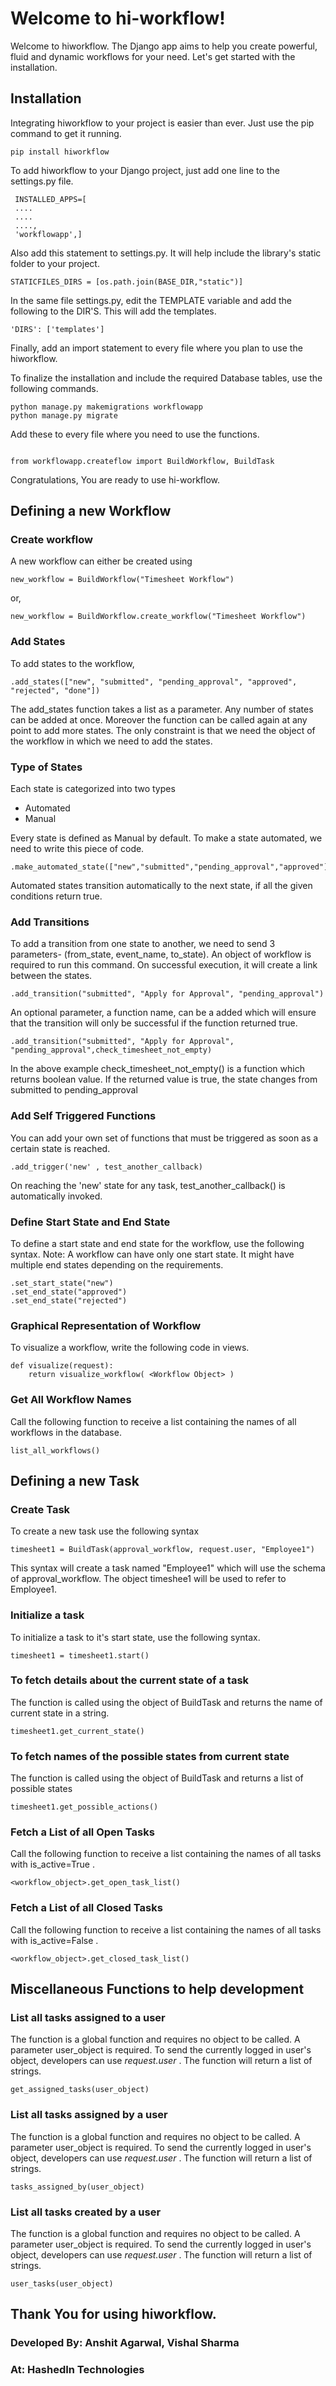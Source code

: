 # **Welcome to hi-workflow!**

Welcome to hiworkflow. The Django app aims to help you create powerful, fluid and dynamic workflows for your need. Let's get started with the installation.

## **Installation**

Integrating hiworkflow to your project is easier than ever. Just use the pip command to get it running.

``` 
pip install hiworkflow
```

To add hiworkflow to your Django project, just add one line to the settings.py file.
```
 INSTALLED_APPS=[ 
 ....
 ....
 ....,
 'workflowapp',] 
```
Also add this statement to settings.py. It will help include the library's static folder to your project.
```
STATICFILES_DIRS = [os.path.join(BASE_DIR,"static")]
```
In the same file settings.py, edit the TEMPLATE variable and add the following to the DIR'S. This will add the templates.
```
'DIRS': ['templates']
```
Finally, add an import statement to every file where you plan to use the hiworkflow.

To finalize the installation and include the required Database tables, use the following commands.
```
python manage.py makemigrations workflowapp
python manage.py migrate

```
Add these to every file where you need to use the functions.
```

from workflowapp.createflow import BuildWorkflow, BuildTask
```
Congratulations, You are ready to use hi-workflow.

## **Defining a new Workflow**


### **Create workflow**
A new workflow can either be created using
```
new_workflow = BuildWorkflow("Timesheet Workflow")
```
or,
```
new_workflow = BuildWorkflow.create_workflow("Timesheet Workflow")
```

### **Add States**
To add states to the workflow,
```
.add_states(["new", "submitted", "pending_approval", "approved", "rejected", "done"])
```
The add_states function takes a list as a parameter. Any number of states can be added at once. Moreover the function can be called again at any point to add more states. The only constraint is that we need the object of the workflow in which we need to add the states.

### **Type of States**
Each state is categorized into two types

* Automated
* Manual
 
Every state is defined as Manual by default. To make a state automated, we need to write this piece of code.
```
.make_automated_state(["new","submitted","pending_approval","approved"]) 
```

Automated states transition automatically to the next state, if all the given conditions return true.

### **Add Transitions**
To add a transition from one state to another, we need to send 3 parameters- (from_state, event_name, to_state).  An object of workflow is required to run this command. On successful execution, it will create a link between the states.
```
.add_transition("submitted", "Apply for Approval", "pending_approval")
```
An optional parameter, a function name, can be a added which will ensure that the transition will only be successful if the function returned true.

```
.add_transition("submitted", "Apply for Approval", "pending_approval",check_timesheet_not_empty)
```
In the above example check_timesheet_not_empty() is a function which returns boolean value. If the returned value is true, the state changes from submitted to pending_approval

### **Add Self Triggered Functions**
You can add your own set of functions that must be triggered as soon as a certain state is reached.
```
.add_trigger('new' , test_another_callback)
```
On reaching the 'new' state for any task, test_another_callback() is automatically invoked.

### **Define Start State and End State**
To define a start state and end state for the workflow, use the following syntax. Note: A workflow can have only one start state. It might have multiple end states depending on the requirements.
```
.set_start_state("new")
.set_end_state("approved")
.set_end_state("rejected")
```

### **Graphical Representation of Workflow**
To visualize a workflow, write the following code in views.

```
def visualize(request):
    return visualize_workflow( <Workflow Object> )

```
### **Get All Workflow Names**
Call the following function to receive a list containing the names of all workflows in the database.

```
list_all_workflows()
```


## **Defining a new Task**

### **Create Task**
To create a new task use the following syntax
```
timesheet1 = BuildTask(approval_workflow, request.user, "Employee1")
```
This syntax will create a task named "Employee1" which will use the schema of approval_workflow. The object timeshee1 will be used to refer to Employee1.

### **Initialize a task**
To initialize a task to it's start state, use the following syntax.
```
timesheet1 = timesheet1.start()
``` 
### **To fetch details about the current state of a task**
The function is called using the object of BuildTask and returns the name of current state in a string.
```
timesheet1.get_current_state()
```

### **To fetch names of the possible states from current state**
The function is called using the object of BuildTask and returns a list of possible states
```
timesheet1.get_possible_actions()
```

### **Fetch a List of all Open Tasks**
Call the following function to receive a list containing the names of all tasks with is_active=True .

```
<workflow_object>.get_open_task_list()
```

### **Fetch a List of all Closed Tasks**
Call the following function to receive a list containing the names of all tasks with is_active=False .

```
<workflow_object>.get_closed_task_list()
```

## **Miscellaneous Functions to help development**

### **List all tasks assigned to a user**
The function is a global function and requires no object to be called. A parameter user_object is required. To send the currently logged in user's object, developers can use *request.user* . The function will return a list of strings.
```
get_assigned_tasks(user_object)
```
### **List all tasks assigned by a user**
The function is a global function and requires no object to be called. A parameter user_object is required. To send the currently logged in user's object, developers can use *request.user* . The function will return a list of strings.
```
tasks_assigned_by(user_object)
```
### **List all tasks created by a user**
The function is a global function and requires no object to be called. A parameter user_object is required. To send the currently logged in user's object, developers can use *request.user* . The function will return a list of strings.

```
user_tasks(user_object)
```

## Thank You for using hiworkflow.

### Developed By: Anshit Agarwal, Vishal Sharma
### At: HashedIn Technologies
